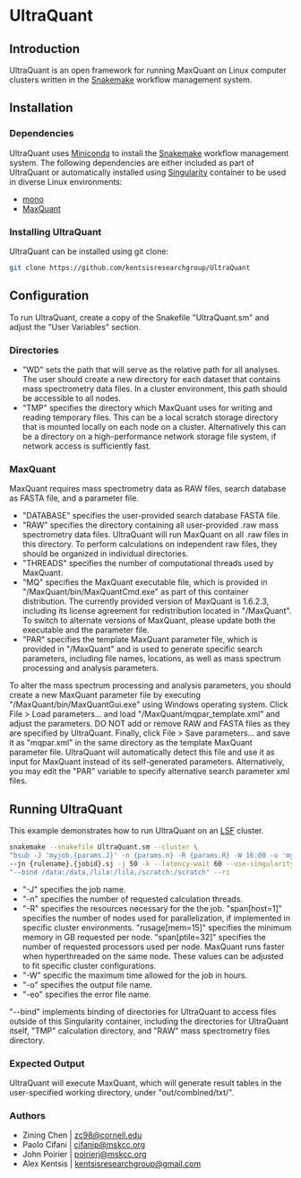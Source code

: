 # UltraQuant

## Introduction

UltraQuant is an open framework for running MaxQuant on Linux computer clusters written in the [Snakemake](https://snakemake.readthedocs.io/en/stable/) workflow management system.

## Installation

### Dependencies

UltraQuant uses [Miniconda](https://conda.io/miniconda.html) to install the [Snakemake](https://snakemake.readthedocs.io/en/stable/) workflow management system. The following dependencies are either included as part of UltraQuant or automatically installed using [Singularity](https://singularity.lbl.gov/) container to be used in diverse Linux environments:

* [mono](https://www.mono-project.com/)
* [MaxQuant](http://www.coxdocs.org/doku.php?id=maxquant:start)

### Installing UltraQuant

UltraQuant can be installed using git clone:

```bash
git clone https://github.com/kentsisresearchgroup/UltraQuant
```

## Configuration

To run UltraQuant, create a copy of the Snakefile "UltraQuant.sm" and adjust the "User Variables" section.

### Directories

* "WD" sets the path that will serve as the relative path for all analyses. The user should create a new directory for each dataset that contains mass spectrometry data files. In a cluster environment, this path should be accessible to all nodes.
* "TMP" specifies the directory which MaxQuant uses for writing and reading temporary files. This can be a local scratch storage directory that is mounted locally on each node on a cluster. Alternatively this can be a directory on a high-performance network storage file system, if network access is sufficiently fast. 

### MaxQuant

MaxQuant requires mass spectrometry data as RAW files, search database as FASTA file, and a parameter file.

* "DATABASE" specifies the user-provided search database FASTA file.
* "RAW" specifies the directory containing all user-provided .raw mass spectrometry data files. UltraQuant will run MaxQuant on all .raw files in this directory. To perform calculations on independent raw files, they should be organized in individual directories. 
* "THREADS" specifies the number of computational threads used by MaxQuant.
* "MQ" specifies the MaxQuant executable file, which is provided in "/MaxQuant/bin/MaxQuantCmd.exe" as part of this container distribution. The currently provided version of MaxQuant is 1.6.2.3, including its license agreement for redistribution located in "/MaxQuant". To switch to alternate versions of MaxQuant, please update both the executable and the parameter file. 
* "PAR" specifies the template MaxQuant parameter file, which is provided in "/MaxQuant" and is used to generate specific search parameters, including file names, locations, as well as mass spectrum processing and analysis parameters.

To alter the mass spectrum processing and analysis parameters, you should create a new MaxQuant parameter file by executing "/MaxQuant/bin/MaxQuantGui.exe" using Windows operating system. Click File > Load parameters... and load "/MaxQuant/mqpar_template.xml" and adjust the parameters. DO NOT add or remove RAW and FASTA files as they are specified by UltraQuant. Finally, click File > Save parameters... and save it as "mqpar.xml" in the same directory as the template MaxQuant parameter file. UltraQuant will automatically detect this file and use it as input for MaxQuant instead of its self-generated parameters. Alternatively, you may edit the "PAR" variable to specify alternative search parameter xml files. 

## Running UltraQuant

This example demonstrates how to run UltraQuant on an [LSF](https://www.ibm.com/support/knowledgecenter/en/SSETD4/product_welcome_platform_lsf.html) cluster.

```bash
snakemake --snakefile UltraQuant.sm --cluster \
"bsub -J 'myjob.{params.J}' -n {params.n} -R {params.R} -W 16:00 -o 'myjob.{params.o}' -eo 'myjob.{params.eo}'" \
--jn {rulename}.{jobid}.sj -j 50 -k --latency-wait 60 --use-singularity --singularity-args \
"--bind /data:/data,/lila:/lila,/scratch:/scratch" --ri
```

* "-J" specifies the job name.
* "-n" specifies the number of requested calculation threads.
* "-R" specifies the resources necessary for the the job. "span[host=1]" specifies the number of nodes used for parallelization, if implemented in specific cluster environments. "rusage[mem=15]" specifies the minimum memory in GB requested per node. "span[ptile=32]" specifies the number of requested processors used per node. MaxQuant runs faster when hyperthreaded on the same node. These values can be adjusted to fit specific cluster configurations.
* "-W" specific the maximum time allowed for the job in hours.
* "-o" specifies the output file name.
* "-eo" specifies the error file name.

"--bind" implements binding of directories for UltraQuant to access files outside of this Singularity container, including the directories for UltraQuant itself, "TMP" calculation directory, and "RAW" mass spectrometry files directory. 

### Expected Output

UltraQuant will execute MaxQuant, which will generate result tables in the user-specified working directory, under "out/combined/txt/".

### Authors

* Zining Chen | zc98@cornell.edu
* Paolo Cifani | cifanip@mskcc.org
* John Poirier | poirierj@mskcc.org
* Alex Kentsis | kentsisresearchgroup@gmail.com


